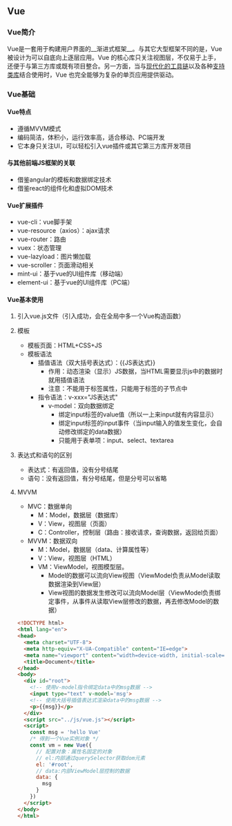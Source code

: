 ## Vue

### Vue简介

​		Vue是一套用于构建用户界面的__渐进式框架__。与其它大型框架不同的是，Vue 被设计为可以自底向上逐层应用。Vue 的核心库只关注视图层，不仅易于上手，还便于与第三方库或既有项目整合。另一方面，当与[现代化的工具链](https://cn.vuejs.org/v2/guide/single-file-components.html)以及各种[支持类库](https://github.com/vuejs/awesome-vue#libraries--plugins)结合使用时，Vue 也完全能够为复杂的单页应用提供驱动。

### Vue基础

#### Vue特点

- 遵循MVVM模式
- 编码简洁，体积小，运行效率高，适合移动、PC端开发
- 它本身只关注UI，可以轻松引入vue插件或其它第三方库开发项目

#### 与其他前端JS框架的关联

- 借鉴angular的模板和数据绑定技术
- 借鉴react的组件化和虚拟DOM技术

#### Vue扩展插件

- vue-cli：vue脚手架
- vue-resource（axios）：ajax请求
- vue-router：路由
- vuex：状态管理
- vue-lazyload：图片懒加载
- vue-scroller：页面滑动相关
- mint-ui：基于vue的UI组件库（移动端）
- element-ui：基于vue的UI组件库（PC端）

#### Vue基本使用

1. 引入vue.js文件（引入成功，会在全局中多一个Vue构造函数）

2. 模板

   - 模板页面：HTML+CSS+JS
   - 模板语法
     - 插值语法（双大括号表达式）：{{JS表达式}}
       - 作用：动态渲染（显示）JS数据，当HTML需要显示js中的数据时就用插值语法
       - 注意：不能用于标签属性，只能用于标签的子节点中
     - 指令语法：v-xxx="JS表达式"
       - v-model：双向数据绑定
         - 绑定input标签的value值（所以一上来input就有内容显示）
         - 绑定input标签的input事件（当input输入的值发生变化，会自动修改绑定的data数据）
         - 只能用于表单项：input、select、textarea

3. 表达式和语句的区别

   - 表达式：有返回值，没有分号结尾
   - 语句：没有返回值，有分号结尾，但是分号可以省略

4. MVVM

   - MVC：数据单向
     - M：Model，数据层（数据库）
     - V：View，视图层（页面）
     - C：Controller，控制层（路由：接收请求，查询数据，返回给页面）
   - MVVM：数据双向
     - M：Model，数据层（data、计算属性等）
     - V：View，视图层（HTML）
     - VM：ViewModel，视图模型层。
       - Model的数据可以流向View视图（ViewModel负责从Model读取数据渲染到View层）
       - View视图的数据发生修改可以流向Model层（ViewModel负责绑定事件，从事件从读取View层修改的数据，再去修改Model的数据）

   ```html
   <!DOCTYPE html>
   <html lang="en">
   <head>
     <meta charset="UTF-8">
     <meta http-equiv="X-UA-Compatible" content="IE=edge">
     <meta name="viewport" content="width=device-width, initial-scale=1.0">
     <title>Document</title>
   </head>
   <body>
     <div id="root">
       <!-- 使用v-model指令绑定data中的msg数据 -->
       <input type="text" v-model='msg'>
       <!-- 使用大括号插值表达式渲染data中的msg数据 -->
       <p>{{msg}}</p>
     </div>
     <script src="../js/vue.js"></script>
     <script>
       const msg = 'hello Vue'
       /* 得到一个Vue实例对象 */
       const vm = new Vue({
         // 配置对象：属性名固定的对象
         // el:内部通过querySelector获取dom元素
         el: '#root',
         // data:内部ViewModel层控制的数据
         data: {
           msg
         }
       })
     </script>
   </body>
   </html>
   ```

   
